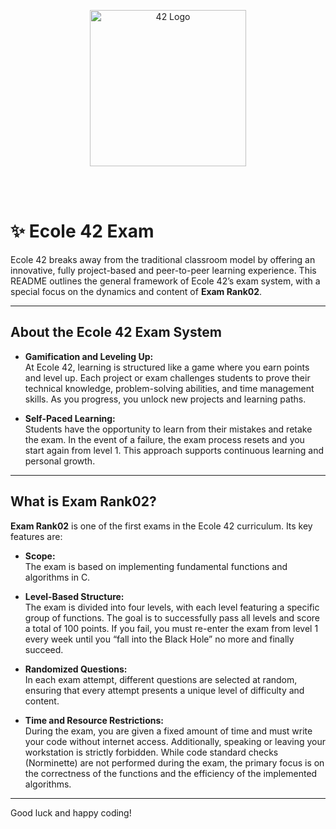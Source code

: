 <p align="center">
  <a href="https://raw.githubusercontent.com/othneildrew/Best-README-Template/master/images/logo.png">
    <img src="https://upload.wikimedia.org/wikipedia/commons/thumb/8/8d/42_Logo.svg/1200px-42_Logo.svg.png" alt="42 Logo" width="250" height="250">
  </a>

  <p align="center">
    <br />
    <br />
  </p>
</p>

# :sparkles: Ecole 42 Exam

Ecole 42 breaks away from the traditional classroom model by offering an innovative, fully project-based and peer-to-peer learning experience. This README outlines the general framework of Ecole 42’s exam system, with a special focus on the dynamics and content of **Exam Rank02**.

---

## About the Ecole 42 Exam System

- **Gamification and Leveling Up:**  
  At Ecole 42, learning is structured like a game where you earn points and level up. Each project or exam challenges students to prove their technical knowledge, problem-solving abilities, and time management skills. As you progress, you unlock new projects and learning paths.

- **Self-Paced Learning:**  
  Students have the opportunity to learn from their mistakes and retake the exam. In the event of a failure, the exam process resets and you start again from level 1. This approach supports continuous learning and personal growth.

---

## What is Exam Rank02?

**Exam Rank02** is one of the first exams in the Ecole 42 curriculum. Its key features are:

- **Scope:**  
  The exam is based on implementing fundamental functions and algorithms in C.

- **Level-Based Structure:**  
  The exam is divided into four levels, with each level featuring a specific group of functions. The goal is to successfully pass all levels and score a total of 100 points. If you fail, you must re-enter the exam from level 1 every week until you “fall into the Black Hole” no more and finally succeed.

- **Randomized Questions:**  
  In each exam attempt, different questions are selected at random, ensuring that every attempt presents a unique level of difficulty and content.

- **Time and Resource Restrictions:**  
  During the exam, you are given a fixed amount of time and must write your code without internet access. Additionally, speaking or leaving your workstation is strictly forbidden. While code standard checks (Norminette) are not performed during the exam, the primary focus is on the correctness of the functions and the efficiency of the implemented algorithms.

---

Good luck and happy coding!
